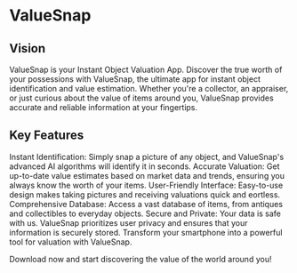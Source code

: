 # ValueSnap

## Vision

ValueSnap is your Instant Object Valuation App. Discover the true worth of your
possessions with ValueSnap, the ultimate app for instant object identification and
value estimation. Whether you're a collector, an appraiser, or just curious about the
value of items around you, ValueSnap provides accurate and reliable information at
your fingertips. 

## Key Features 
Instant Identification: Simply snap a picture of any
object, and ValueSnap's advanced AI algorithms will identify it in seconds. 
Accurate Valuation: Get up-to-date value estimates based on market data and trends, ensuring
you always know the worth of your items. 
User-Friendly Interface: Easy-to-use
design makes taking pictures and receiving valuations quick and eortless.
Comprehensive Database: Access a vast database of items, from antiques and
collectibles to everyday objects. 
Secure and Private: Your data is safe with us.
ValueSnap prioritizes user privacy and ensures that your information is securely
stored. Transform your smartphone into a powerful tool for valuation with ValueSnap.

Download now and start discovering the value of the world around you!
